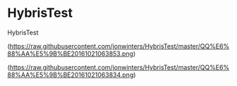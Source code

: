 # HybrisTest
HybrisTest

(https://raw.githubusercontent.com/jonwinters/HybrisTest/master/QQ%E6%88%AA%E5%9B%BE20161021063853.png)

(https://raw.githubusercontent.com/jonwinters/HybrisTest/master/QQ%E6%88%AA%E5%9B%BE20161021063834.png)